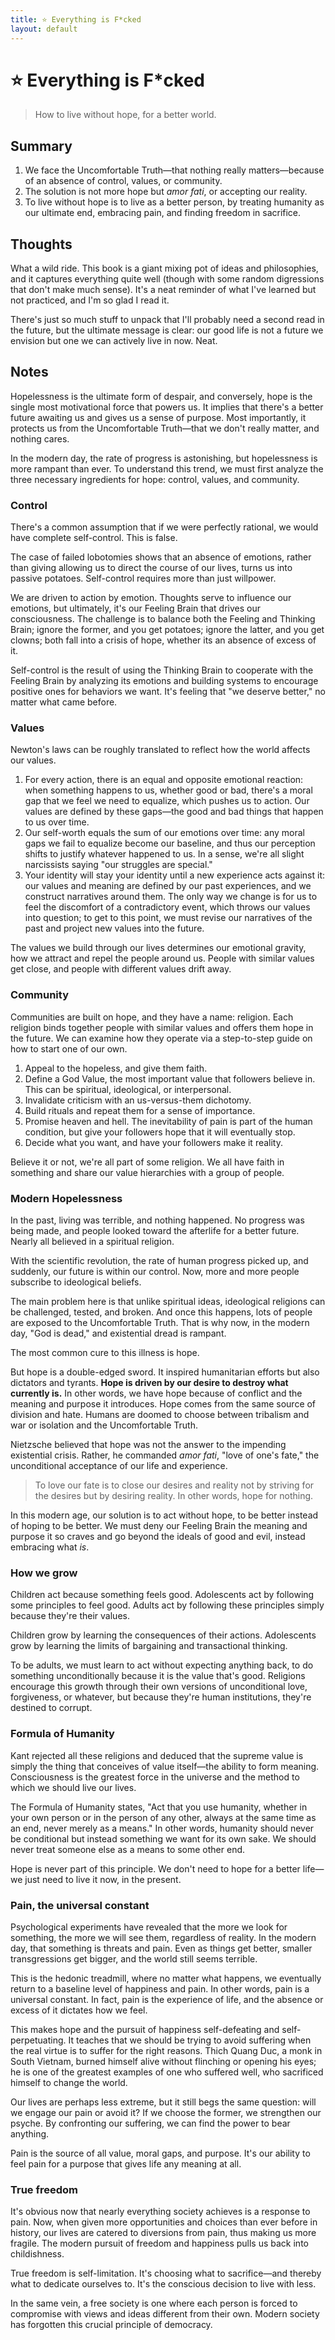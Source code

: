 ```yaml
---
title: ⭐️ Everything is F*cked
layout: default
---
```


# ⭐️ Everything is F*cked

> How to live without hope, for a better world.

## Summary
1. We face the Uncomfortable Truth—that nothing really matters—because of an absence of control, values, or community.
2. The solution is not more hope but *amor fati*, or accepting our reality.
3. To live without hope is to live as a better person, by treating humanity as our ultimate end, embracing pain, and finding freedom in sacrifice.

## Thoughts
What a wild ride. This book is a giant mixing pot of ideas and philosophies, and it captures everything quite well (though with some random digressions that don't make much sense). It's a neat reminder of what I've learned but not practiced, and I'm so glad I read it.

There's just so much stuff to unpack that I'll probably need a second read in the future, but the ultimate message is clear: our good life is not a future we envision but one we can actively live in now. Neat.

## Notes
Hopelessness is the ultimate form of despair, and conversely, hope is the single most motivational force that powers us. It implies that there's a better future awaiting us and gives us a sense of purpose. Most importantly, it protects us from the Uncomfortable Truth—that we don't really matter, and nothing cares.

In the modern day, the rate of progress is astonishing, but hopelessness is more rampant than ever. To understand this trend, we must first analyze the three necessary ingredients for hope: control, values, and community.

### Control
There's a common assumption that if we were perfectly rational, we would have complete self-control. This is false.

The case of failed lobotomies shows that an absence of emotions, rather than giving allowing us to direct the course of our lives, turns us into passive potatoes. Self-control requires more than just willpower.

We are driven to action by emotion. Thoughts serve to influence our emotions, but ultimately, it's our Feeling Brain that drives our consciousness. The challenge is to balance both the Feeling and Thinking Brain; ignore the former, and you get potatoes; ignore the latter, and you get clowns; both fall into a crisis of hope, whether its an absence of excess of it.

Self-control is the result of using the Thinking Brain to cooperate with the Feeling Brain by analyzing its emotions and building systems to encourage positive ones for behaviors we want. It's feeling that "we deserve better," no matter what came before.

### Values
Newton's laws can be roughly translated to reflect how the world affects our values.
1. For every action, there is an equal and opposite emotional reaction: when something happens to us, whether good or bad, there's a moral gap that we feel we need to equalize, which pushes us to action. Our values are defined by these gaps—the good and bad things that happen to us over time.
2. Our self-worth equals the sum of our emotions over time: any moral gaps we fail to equalize become our baseline, and thus our perception shifts to justify whatever happened to us. In a sense, we're all slight narcissists saying "our struggles are special."
3. Your identity will stay your identity until a new experience acts against it: our values and meaning are defined by our past experiences, and we construct narratives around them. The only way we change is for us to feel the discomfort of a contradictory event, which throws our values into question; to get to this point, we must revise our narratives of the past and project new values into the future.

The values we build through our lives determines our emotional gravity, how we attract and repel the people around us. People with similar values get close, and people with different values drift away.

### Community
Communities are built on hope, and they have a name: religion. Each religion binds together people with similar values and offers them hope in the future. We can examine how they operate via a step-to-step guide on how to start one of our own.
1. Appeal to the hopeless, and give them faith.
2. Define a God Value, the most important value that followers believe in. This can be spiritual, ideological, or interpersonal.
3. Invalidate criticism with an us-versus-them dichotomy.
4. Build rituals and repeat them for a sense of importance.
5. Promise heaven and hell. The inevitability of pain is part of the human condition, but give your followers hope that it will eventually stop.
6. Decide what you want, and have your followers make it reality.

Believe it or not, we're all part of some religion. We all have faith in something and share our value hierarchies with a group of people.

### Modern Hopelessness
In the past, living was terrible, and nothing happened. No progress was being made, and people looked toward the afterlife for a better future. Nearly all believed in a spiritual religion.

With the scientific revolution, the rate of human progress picked up, and suddenly, our future is within our control. Now, more and more people subscribe to ideological beliefs.

The main problem here is that unlike spiritual ideas, ideological religions can be challenged, tested, and broken. And once this happens, lots of people are exposed to the Uncomfortable Truth. That is why now, in the modern day, "God is dead," and existential dread is rampant.

The most common cure to this illness is hope.

But hope is a double-edged sword. It inspired humanitarian efforts but also dictators and tyrants. **Hope is driven by our desire to destroy what currently is.** In other words, we have hope because of conflict and the meaning and purpose it introduces. Hope comes from the same source of division and hate. Humans are doomed to choose between tribalism and war or isolation and the Uncomfortable Truth.

Nietzsche believed that hope was not the answer to the impending existential crisis. Rather, he commanded *amor fati*, "love of one's fate," the unconditional acceptance of our life and experience.

> To love our fate is to close our desires and reality not by striving for the desires but by desiring reality. In other words, hope for nothing.

In this modern age, our solution is to act without hope, to be better instead of hoping to be better. We must deny our Feeling Brain the meaning and purpose it so craves and go beyond the ideals of good and evil, instead embracing what *is*.

### How we grow
Children act because something feels good. Adolescents act by following some principles to feel good. Adults act by following these principles simply because they're their values.

Children grow by learning the consequences of their actions. Adolescents grow by learning the limits of bargaining and transactional thinking.

To be adults, we must learn to act without expecting anything back, to do something unconditionally because it is the value that's good. Religions encourage this growth through their own versions of unconditional love, forgiveness, or whatever, but because they're human institutions, they're destined to corrupt.

### Formula of Humanity
Kant rejected all these religions and deduced that the supreme value is simply the thing that conceives of value itself—the ability to form meaning. Consciousness is the greatest force in the universe and the method to which we should live our lives.

The Formula of Humanity states, "Act that you use humanity, whether in your own person or in the person of any other, always at the same time as an end, never merely as a means." In other words, humanity should never be conditional but instead something we want for its own sake. We should never treat someone else as a means to some other end.

Hope is never part of this principle. We don't need to hope for a better life—we just need to live it now, in the present.

### Pain, the universal constant
Psychological experiments have revealed that the more we look for something, the more we will see them, regardless of reality. In the modern day, that something is threats and pain. Even as things get better, smaller transgressions get bigger, and the world still seems terrible.

This is the hedonic treadmill, where no matter what happens, we eventually return to a baseline level of happiness and pain. In other words, pain is a universal constant. In fact, pain is the experience of life, and the absence or excess of it dictates how we feel.

This makes hope and the pursuit of happiness self-defeating and self-perpetuating. It teaches that we should be trying to avoid suffering when the real virtue is to suffer for the right reasons. Thich Quang Duc, a monk in South Vietnam, burned himself alive without flinching or opening his eyes; he is one of the greatest examples of one who suffered well, who sacrificed himself to change the world.

Our lives are perhaps less extreme, but it still begs the same question: will we engage our pain or avoid it? If we choose the former, we strengthen our psyche. By confronting our suffering, we can find the power to bear anything.

Pain is the source of all value, moral gaps, and purpose. It's our ability to feel pain for a purpose that gives life any meaning at all.

### True freedom
It's obvious now that nearly everything society achieves is a response to pain. Now, when given more opportunities and choices than ever before in history, our lives are catered to diversions from pain, thus making us more fragile. The modern pursuit of freedom and happiness pulls us back into childishness.

True freedom is self-limitation. It's choosing what to sacrifice—and thereby what to dedicate ourselves to. It's the conscious decision to live with less.

In the same vein, a free society is one where each person is forced to compromise with views and ideas different from their own. Modern society has forgotten this crucial principle of democracy.